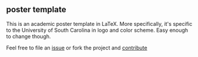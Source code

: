 ## poster template 

This is an academic poster template in LaTeX. More specifically, it's specific to the University of South Carolina in logo and color scheme. Easy enough to change though. 


Feel free to file an [issue](https://github.com/dallasLab/UofSc_poster_template) or fork the project and [contribute](https://github.com/dallasLab/UofSc_poster_template)

